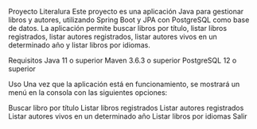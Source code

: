 Proyecto Literalura
Este proyecto es una aplicación Java para gestionar libros y autores, utilizando Spring Boot y JPA con PostgreSQL como base de datos. La aplicación permite buscar libros por título, listar libros registrados, listar autores registrados, listar autores vivos en un determinado año y listar libros por idiomas.

Requisitos
Java 11 o superior
Maven 3.6.3 o superior
PostgreSQL 12 o superior

Uso
Una vez que la aplicación está en funcionamiento, se mostrará un menú en la consola con las siguientes opciones:

Buscar libro por título
Listar libros registrados
Listar autores registrados
Listar autores vivos en un determinado año
Listar libros por idiomas
Salir

